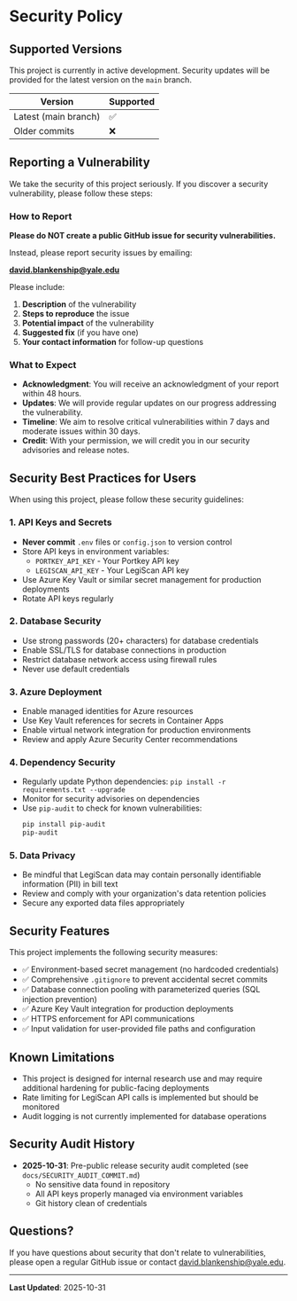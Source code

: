 # Security Policy

## Supported Versions

This project is currently in active development. Security updates will be provided for the latest version on the `main` branch.

| Version | Supported          |
| ------- | ------------------ |
| Latest (main branch) | :white_check_mark: |
| Older commits | :x: |

## Reporting a Vulnerability

We take the security of this project seriously. If you discover a security vulnerability, please follow these steps:

### How to Report

**Please do NOT create a public GitHub issue for security vulnerabilities.**

Instead, please report security issues by emailing:

**david.blankenship@yale.edu**

Please include:

1. **Description** of the vulnerability
2. **Steps to reproduce** the issue
3. **Potential impact** of the vulnerability
4. **Suggested fix** (if you have one)
5. **Your contact information** for follow-up questions

### What to Expect

- **Acknowledgment**: You will receive an acknowledgment of your report within 48 hours.
- **Updates**: We will provide regular updates on our progress addressing the vulnerability.
- **Timeline**: We aim to resolve critical vulnerabilities within 7 days and moderate issues within 30 days.
- **Credit**: With your permission, we will credit you in our security advisories and release notes.

## Security Best Practices for Users

When using this project, please follow these security guidelines:

### 1. API Keys and Secrets

- **Never commit** `.env` files or `config.json` to version control
- Store API keys in environment variables:
  - `PORTKEY_API_KEY` - Your Portkey API key
  - `LEGISCAN_API_KEY` - Your LegiScan API key
- Use Azure Key Vault or similar secret management for production deployments
- Rotate API keys regularly

### 2. Database Security

- Use strong passwords (20+ characters) for database credentials
- Enable SSL/TLS for database connections in production
- Restrict database network access using firewall rules
- Never use default credentials

### 3. Azure Deployment

- Enable managed identities for Azure resources
- Use Key Vault references for secrets in Container Apps
- Enable virtual network integration for production environments
- Review and apply Azure Security Center recommendations

### 4. Dependency Security

- Regularly update Python dependencies: `pip install -r requirements.txt --upgrade`
- Monitor for security advisories on dependencies
- Use `pip-audit` to check for known vulnerabilities:
  ```bash
  pip install pip-audit
  pip-audit
  ```

### 5. Data Privacy

- Be mindful that LegiScan data may contain personally identifiable information (PII) in bill text
- Review and comply with your organization's data retention policies
- Secure any exported data files appropriately

## Security Features

This project implements the following security measures:

- ✅ Environment-based secret management (no hardcoded credentials)
- ✅ Comprehensive `.gitignore` to prevent accidental secret commits
- ✅ Database connection pooling with parameterized queries (SQL injection prevention)
- ✅ Azure Key Vault integration for production deployments
- ✅ HTTPS enforcement for API communications
- ✅ Input validation for user-provided file paths and configuration

## Known Limitations

- This project is designed for internal research use and may require additional hardening for public-facing deployments
- Rate limiting for LegiScan API calls is implemented but should be monitored
- Audit logging is not currently implemented for database operations

## Security Audit History

- **2025-10-31**: Pre-public release security audit completed (see `docs/SECURITY_AUDIT_COMMIT.md`)
  - No sensitive data found in repository
  - All API keys properly managed via environment variables
  - Git history clean of credentials

## Questions?

If you have questions about security that don't relate to vulnerabilities, please open a regular GitHub issue or contact david.blankenship@yale.edu.

---

**Last Updated**: 2025-10-31
